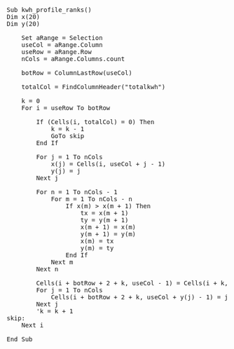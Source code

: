 <pre>
Sub kwh_profile_ranks()
Dim x(20)
Dim y(20)

    Set aRange = Selection
    useCol = aRange.Column
    useRow = aRange.Row
    nCols = aRange.Columns.count
    
    botRow = ColumnLastRow(useCol)
    
    totalCol = FindColumnHeader("totalkwh")
    
    k = 0
    For i = useRow To botRow
    
        If (Cells(i, totalCol) = 0) Then
            k = k - 1
            GoTo skip
        End If
        
        For j = 1 To nCols
            x(j) = Cells(i, useCol + j - 1)
            y(j) = j
        Next j
        
        For n = 1 To nCols - 1
            For m = 1 To nCols - n
                If x(m) > x(m + 1) Then
                    tx = x(m + 1)
                    ty = y(m + 1)
                    x(m + 1) = x(m)
                    y(m + 1) = y(m)
                    x(m) = tx
                    y(m) = ty
                End If
            Next m
        Next n
        
        Cells(i + botRow + 2 + k, useCol - 1) = Cells(i + k, useCol - 1)
        For j = 1 To nCols
            Cells(i + botRow + 2 + k, useCol + y(j) - 1) = j
        Next j
        'k = k + 1
skip:
    Next i
    
End Sub
</pre>
